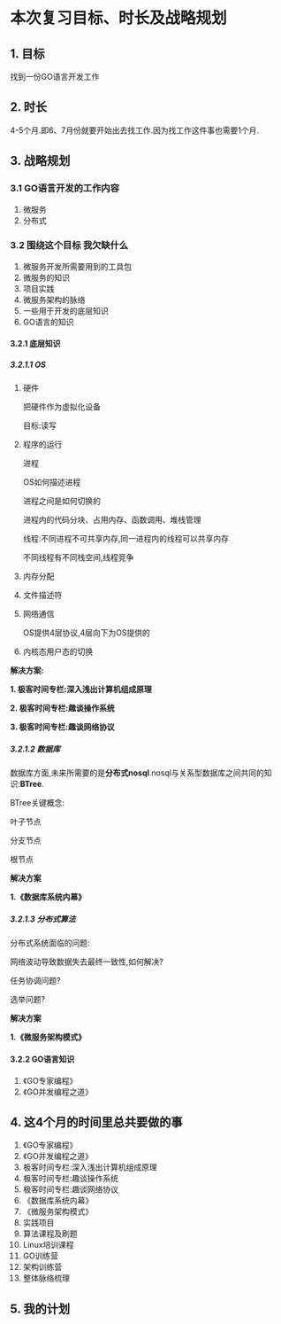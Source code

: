 # 本次复习目标、时长及战略规划

## 1. 目标

找到一份GO语言开发工作

## 2. 时长

4-5个月.即6、7月份就要开始出去找工作.因为找工作这件事也需要1个月.

## 3. 战略规划

### 3.1 GO语言开发的工作内容

1. 微服务 
2. 分布式

### 3.2 围绕这个目标 我欠缺什么

1. 微服务开发所需要用到的工具包
2. 微服务的知识
3. 项目实践
4. 微服务架构的脉络
5. 一些用于开发的底层知识 
6. GO语言的知识

#### 3.2.1 底层知识
	
##### 3.2.1.1 OS

1. 硬件 
	
	把硬件作为虚拟化设备
	
	目标:读写
	
2. 程序的运行 
	
	进程
		
	OS如何描述进程
		
	进程之间是如何切换的
		
	进程内的代码分块、占用内存、函数调用、堆栈管理
		
	线程:不同进程不可共享内存,同一进程内的线程可以共享内存
		
	不同线程有不同栈空间,线程竞争
	
3. 内存分配
	
4. 文件描述符
	
5. 网络通信
	
	OS提供4层协议,4层向下为OS提供的
	
6. 内核态用户态的切换
	
**解决方案:**
	
**1. 极客时间专栏:深入浅出计算机组成原理**
	
**2. 极客时间专栏:趣谈操作系统**
	
**3. 极客时间专栏:趣谈网络协议**
	
##### 3.2.1.2 数据库

数据库方面,未来所需要的是**分布式nosql**.nosql与关系型数据库之间共同的知识:**BTree**.
	
BTree关键概念:
	
叶子节点
	
分支节点
	
根节点
	
**解决方案**
	
**1.《数据库系统内幕》**
	
##### 3.2.1.3 分布式算法

分布式系统面临的问题:
	
网络波动导致数据失去最终一致性,如何解决?
	
任务协调问题?
	
选举问题?
	
**解决方案**
	
**1.《微服务架构模式》**

#### 3.2.2 GO语言知识

1. 《GO专家编程》
2. 《GO并发编程之道》

## 4. 这4个月的时间里总共要做的事

1. 《GO专家编程》
2. 《GO并发编程之道》
3. 极客时间专栏:深入浅出计算机组成原理
4. 极客时间专栏:趣谈操作系统
5. 极客时间专栏:趣谈网络协议
6. 《数据库系统内幕》
7. 《微服务架构模式》
8. 实践项目
9. 算法课程及刷题
10. Linux培训课程
11. GO训练营
12. 架构训练营
13. 整体脉络梳理

## 5. 我的计划
		
	